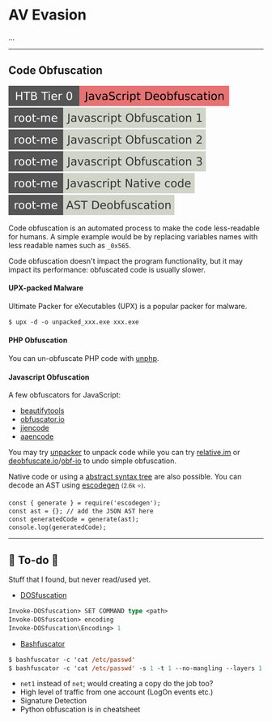 # AV Evasion

<div class="row row-cols-lg-2"><div>

...
</div><div>
</div></div>

<hr class="sep-both">

## Code Obfuscation

[![javascriptdeobfuscation](../../_badges/htb/javascriptdeobfuscation.svg)](https://academy.hackthebox.com/course/preview/javascript-deobfuscation)
[![javascript_obfuscation_1](../../_badges/rootme/web_client/javascript_obfuscation_1.svg)](https://www.root-me.org/en/Challenges/Web-Client/Javascript-Obfuscation-1)
[![javascript_obfuscation_2](../../_badges/rootme/web_client/javascript_obfuscation_2.svg)](https://www.root-me.org/en/Challenges/Web-Client/Javascript-Obfuscation-2)
[![javascript_obfuscation_3](../../_badges/rootme/web_client/javascript_obfuscation_3.svg)](https://www.root-me.org/en/Challenges/Web-Client/Javascript-Obfuscation-3)
[![javascript_native_code](../../_badges/rootme/web_client/javascript_native_code.svg)](https://www.root-me.org/en/Challenges/Web-Client/Javascript-Native-code)
[![ast_deobfuscation](../../_badges/rootme/web_client/ast_deobfuscation.svg)](https://www.root-me.org/en/Challenges/Web-Client/AST-Deobfuscation)

<div class="row row-cols-lg-2"><div>

Code obfuscation is an automated process to make the code less-readable for humans. A simple example would be by replacing variables names with less readable names such as `_0x565`.

Code obfuscation doesn't impact the program functionality, but it may impact its performance: obfuscated code is usually slower.

#### UPX-packed Malware

Ultimate Packer for eXecutables (UPX) is a popular packer for malware.

```ps
$ upx -d -o unpacked_xxx.exe xxx.exe
```

#### PHP Obfuscation

You can un-obfuscate PHP code with [unphp](https://www.unphp.net/).
</div><div>

#### Javascript Obfuscation

A few obfuscators for JavaScript:

* [beautifytools](http://beautifytools.com/javascript-obfuscator.php)
* [obfuscator.io](https://obfuscator.io/)
* [jjencode](https://utf-8.jp/public/jjencode.html)
* [aaencode](https://utf-8.jp/public/aaencode.html)

You may try [unpacker](https://matthewfl.com/unPacker.html) to unpack code while you can try [relative.im](https://deobfuscate.relative.im/) or [deobfuscate.io](https://deobfuscate.io/)/[obf-io](https://obf-io.deobfuscate.io/) to undo simple obfuscation.

Native code or using a [abstract syntax tree](https://astexplorer.net/) are also possible. You can decode an AST using [escodegen](https://github.com/estools/escodegen) <small>(2.6k ⭐)</small>.

```js!
const { generate } = require('escodegen');
const ast = {}; // add the JSON AST here
const generatedCode = generate(ast);
console.log(generatedCode);
```
</div></div>

<hr class="sep-both">

## 👻 To-do 👻

Stuff that I found, but never read/used yet.

<div class="row row-cols-lg-2"><div>

* [DOSfuscation](https://github.com/danielbohannon/Invoke-DOSfuscation)

```ps
Invoke-DOSfuscation> SET COMMAND type <path>
Invoke-DOSfuscation> encoding
Invoke-DOSfuscation\Encoding> 1
```

* [Bashfuscator](https://github.com/Bashfuscator/Bashfuscator)

```ps
$ bashfuscator -c 'cat /etc/passwd'
$ bashfuscator -c 'cat /etc/passwd' -s 1 -t 1 --no-mangling --layers 1
```
</div><div>

* `net1` instead of `net`; would creating a copy do the job too?
* High level of traffic from one account (LogOn events etc.)
* Signature Detection
* Python obfuscation is in cheatsheet
</div></div>